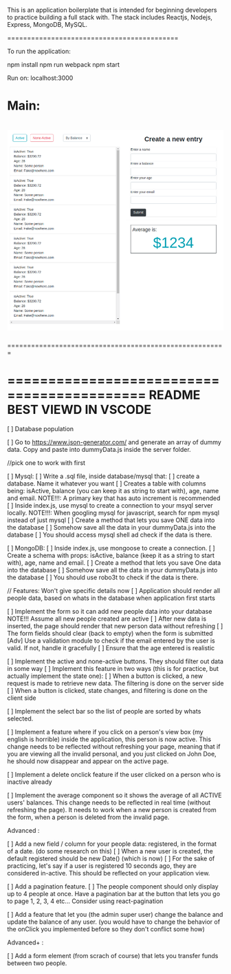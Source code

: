 This is an application boilerplate that is intended for beginning developers to practice building a full stack with.
The stack includes Reactjs, Nodejs, Express, MongoDB, MySQL.

===========================================

To run the application:

npm install
npm run webpack
npm start

Run on:  localhost:3000



Main:
=======================================================
# ![Alt text](imgs/Main.png?raw=true 'Main')
=======================================================

===========================================
README BEST VIEWD IN VSCODE
===========================================

[ ] Database population

[ ] Go to https://www.json-generator.com/ and generate an array of dummy data. Copy and paste into dummyData.js inside the server folder.

//pick one to work with first

[ ] Mysql:
  [ ] Write a .sql file, inside database/mysql that:
    [ ] create a database. Name it whatever you want
    [ ] Creates a table with columns being: isActive, balance (you can keep it as string to start with), age, name and email.
        NOTE!!!: A primary key that has auto increment is recommended
    [ ] Inside index.js, use mysql to create a connection to your msyql server locally.
        NOTE!!!: When googling mysql for javascript, search for npm mysql instead of just mysql
    [ ] Create a method that lets you save ONE data into the database
 [ ] Somehow save all the data in your dummyData.js into the database
 [ ] You should access mysql shell ad check if the data is there.

[ ] MongoDB:
    [ ] Inside index.js, use mongoose to create a connection.
    [ ] Create a schema with props: isActive, balance (keep it as a string to start with), age, name and email.
    [ ] Create a method that lets you save One data into the database
    [ ] Somehow save all the data in your dummyData.js into the database
    [ ] You should use robo3t to check if the data is there.

// Features: Won't give specific details now
[ ] Application should render all people data, based on whats in the database when application first starts

[ ] Implement the form so it can add new people data into your database
    NOTE!!! Assume all new people created are active
    [ ] After new data is inserted, the page should render that new person data without refreshing
    [ ] The form fields should clear (back to empty) when the form is submitted
    [Adv] Use a validation module to check if the email entered by the user is valid. If not, handle it gracefully
    [ ] Ensure that the age entered is realistic

[ ] Implement the active and none-active buttons. They should filter out data in some way
    [ ] Implement this feature in two ways (this is for practice, but actually implement the state one):
    [ ] When a button is clicked, a new request is made to retrieve new data. The filtering is done on the server side
    [ ] When a button is clicked, state changes, and filtering is done on the client side

[ ] Implement the select bar so the list of people are sorted by whats selected.

[ ] Implement a feature where if you click on a person's view box (my english is horrible) inside the application, this person  is now active. This change needs to be reflected without refreshing your page, meaning that if you are viewing all the invalid personal, and you just clicked on John Doe, he should now disappear and appear on the active page.

[ ] Implement a delete onclick feature if the user clicked on a person who is inactive already

[ ] Implement the average component so it shows the average of all ACTIVE users' balances. This change needs to be reflected in real time (without refreshing the page). It needs to work when a new person is created from the form, when a person is deleted from the invalid page.

Advanced :

[ ] Add a new field / column for your people data: registered, in the format of a date. (do some research on this)
    [ ] When a new user is created, the default registered should be new Date() (which is now)
    [ ] For the sake of practicing, let's say if a user is registered 10 seconds ago, they are considered in-active. This should be reflected on your application view.

[ ] Add a pagination feature.
    [ ] The people component should only display up to 4 people at once. Have a pagination bar at the button that lets you go to page 1, 2, 3, 4 etc... Consider using react-pagination

[ ] Add a feature that let you (the admin super user) change the balance and update the balance of any user. (you would have to change the behavior of the onClick you implemented before so they don't conflict some how)

Advanced+ :

[ ] Add a form element (from scrach of course) that lets you transfer funds between two people.
